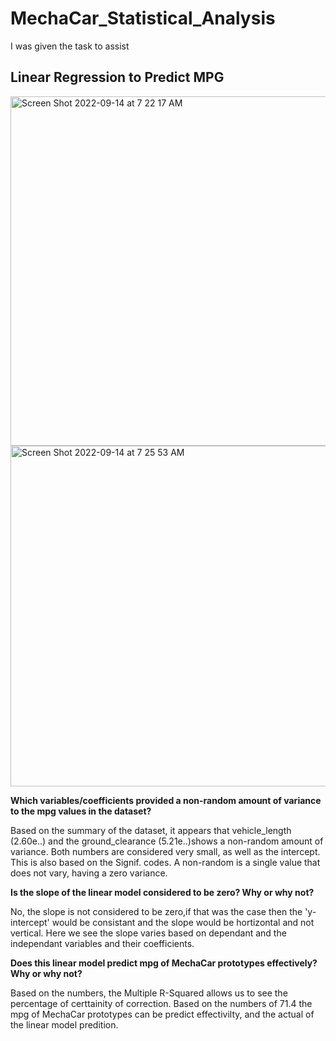 # MechaCar_Statistical_Analysis

I was given the task to assist 

## Linear Regression to Predict MPG




<img width="559" alt="Screen Shot 2022-09-14 at 7 22 17 AM" src="https://user-images.githubusercontent.com/106892740/190181610-25040b41-f007-41e7-97be-0d96c3460b48.png">



<img width="545" alt="Screen Shot 2022-09-14 at 7 25 53 AM" src="https://user-images.githubusercontent.com/106892740/190182097-6c2df0a3-8d4f-4547-b297-e6636705820e.png">



**Which variables/coefficients provided a non-random amount of variance to the mpg values in the dataset?**

Based on the summary of the dataset, it appears that vehicle_length (2.60e..) and the ground_clearance (5.21e..)shows a non-random amount of variance. Both numbers are considered very small, as well as the intercept. This is also based on the Signif. codes. A non-random is a single value that does not vary, having a zero variance. 

**Is the slope of the linear model considered to be zero? Why or why not?**

No, the slope is not considered to be zero,if that was the case then the 'y-intercept' would be consistant and the slope would be hortizontal and not vertical. Here we see the slope varies based on dependant and the independant variables and their coefficients.


**Does this linear model predict mpg of MechaCar prototypes effectively? Why or why not?**

Based on the numbers, the Multiple R-Squared allows us to see the percentage of certtainity of correction. Based on the numbers of 71.4 the mpg of MechaCar prototypes can be predict effectivilty, and the actual of the linear model predition. 


